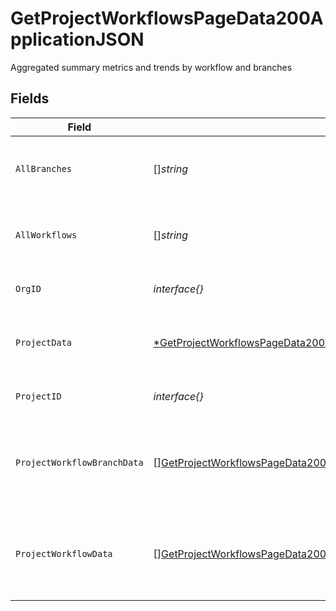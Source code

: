 # GetProjectWorkflowsPageData200ApplicationJSON

Aggregated summary metrics and trends by workflow and branches


## Fields

| Field                                                                                                                                                                         | Type                                                                                                                                                                          | Required                                                                                                                                                                      | Description                                                                                                                                                                   |
| ----------------------------------------------------------------------------------------------------------------------------------------------------------------------------- | ----------------------------------------------------------------------------------------------------------------------------------------------------------------------------- | ----------------------------------------------------------------------------------------------------------------------------------------------------------------------------- | ----------------------------------------------------------------------------------------------------------------------------------------------------------------------------- |
| `AllBranches`                                                                                                                                                                 | []*string*                                                                                                                                                                    | :heavy_minus_sign:                                                                                                                                                            | A list of all the branches for a given project.                                                                                                                               |
| `AllWorkflows`                                                                                                                                                                | []*string*                                                                                                                                                                    | :heavy_minus_sign:                                                                                                                                                            | A list of all the workflows for a given project.                                                                                                                              |
| `OrgID`                                                                                                                                                                       | *interface{}*                                                                                                                                                                 | :heavy_minus_sign:                                                                                                                                                            | The unique ID of the organization                                                                                                                                             |
| `ProjectData`                                                                                                                                                                 | [*GetProjectWorkflowsPageData200ApplicationJSONProjectData](../../models/operations/getprojectworkflowspagedata200applicationjsonprojectdata.md)                              | :heavy_minus_sign:                                                                                                                                                            | Metrics and trends data aggregated for a given project.                                                                                                                       |
| `ProjectID`                                                                                                                                                                   | *interface{}*                                                                                                                                                                 | :heavy_minus_sign:                                                                                                                                                            | The unique ID of the project                                                                                                                                                  |
| `ProjectWorkflowBranchData`                                                                                                                                                   | [][GetProjectWorkflowsPageData200ApplicationJSONProjectWorkflowBranchData](../../models/operations/getprojectworkflowspagedata200applicationjsonprojectworkflowbranchdata.md) | :heavy_minus_sign:                                                                                                                                                            | A list of metrics and trends data for branches for a given project.                                                                                                           |
| `ProjectWorkflowData`                                                                                                                                                         | [][GetProjectWorkflowsPageData200ApplicationJSONProjectWorkflowData](../../models/operations/getprojectworkflowspagedata200applicationjsonprojectworkflowdata.md)             | :heavy_minus_sign:                                                                                                                                                            | A list of metrics and trends data for workflows for a given project.                                                                                                          |